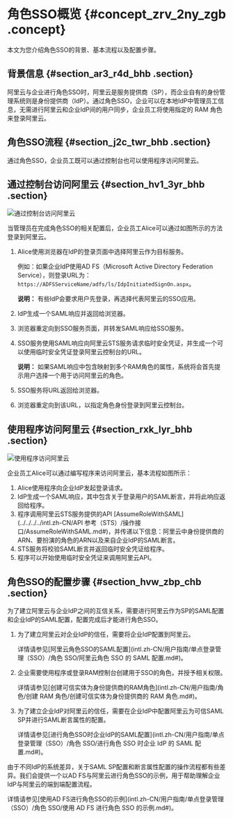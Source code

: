 # 角色SSO概览 {#concept_zrv_2ny_zgb .concept}

本文为您介绍角色SSO的背景、基本流程以及配置步骤。

## 背景信息 {#section_ar3_r4d_bhb .section}

阿里云与企业进行角色SSO时，阿里云是服务提供商（SP），而企业自有的身份管理系统则是身份提供商（IdP）。通过角色SSO，企业可以在本地IdP中管理员工信息，无需进行阿里云和企业IdP间的用户同步，企业员工将使用指定的 RAM 角色来登录阿里云。

## 角色SSO流程 {#section_j2c_twr_bhb .section}

通过角色SSO，企业员工既可以通过控制台也可以使用程序访问阿里云。

## 通过控制台访问阿里云 {#section_hv1_3yr_bhb .section}

![通过控制台访问阿里云](http://static-aliyun-doc.oss-cn-hangzhou.aliyuncs.com/assets/img/135667/156750196340723_zh-CN.png)

当管理员在完成角色SSO的相关配置后，企业员工Alice可以通过如图所示的方法登录到阿里云。

1.  Alice使用浏览器在IdP的登录页面中选择阿里云作为目标服务。

    例如：如果企业IdP使用AD FS（Microsoft Active Directory Federation Service），则登录URL为：`https://ADFSServiceName/adfs/ls/IdpInitiatedSignOn.aspx`。

    **说明：** 有些IdP会要求用户先登录，再选择代表阿里云的SSO应用。

2.  IdP生成一个SAML响应并返回给浏览器。
3.  浏览器重定向到SSO服务页面，并转发SAML响应给SSO服务。
4.  SSO服务使用SAML响应向阿里云STS服务请求临时安全凭证，并生成一个可以使用临时安全凭证登录阿里云控制台的URL。

    **说明：** 如果SAML响应中包含映射到多个RAM角色的属性，系统将会首先提示用户选择一个用于访问阿里云的角色。

5.  SSO服务将URL返回给浏览器。
6.  浏览器重定向到该URL，以指定角色身份登录到阿里云控制台。

## 使用程序访问阿里云 {#section_rxk_lyr_bhb .section}

![使用程序访问阿里云](http://static-aliyun-doc.oss-cn-hangzhou.aliyuncs.com/assets/img/135667/156750196440724_zh-CN.png)

企业员工Alice可以通过编写程序来访问阿里云，基本流程如图所示：

1.  Alice使用程序向企业IdP发起登录请求。
2.  IdP生成一个SAML响应，其中包含关于登录用户的SAML断言，并将此响应返回给程序。
3.  程序调用阿里云STS服务提供的API [AssumeRoleWithSAML](../../../../intl.zh-CN/API 参考（STS）/操作接口/AssumeRoleWithSAML.md#)，并传递以下信息：阿里云中身份提供商的ARN、要扮演的角色的ARN以及来自企业IdP的SAML断言。
4.  STS服务将校验SAML断言并返回临时安全凭证给程序。
5.  程序可以开始使用临时安全凭证来调用阿里云API。

## 角色SSO的配置步骤 {#section_hvw_zbp_chb .section}

为了建立阿里云与企业IdP之间的互信关系，需要进行阿里云作为SP的SAML配置和企业IdP的SAML配置，配置完成后才能进行角色SSO。

1.  为了建立阿里云对企业IdP的信任，需要将企业IdP配置到阿里云。

    详情请参见[阿里云角色SSO的SAML配置](intl.zh-CN/用户指南/单点登录管理（SSO）/角色 SSO/阿里云角色 SSO 的 SAML 配置.md#)。

2.  企业需要使用程序或登录RAM控制台创建用于SSO的角色，并授予相关权限。

    详情请参见[创建可信实体为身份提供商的RAM角色](intl.zh-CN/用户指南/角色/创建 RAM 角色/创建可信实体为身份提供商的 RAM 角色.md#)。

3.  为了建立企业IdP对阿里云的信任，需要在企业IdP中配置阿里云为可信SAML SP并进行SAML断言属性的配置。

    详情请参见[进行角色SSO时企业IdP的SAML配置](intl.zh-CN/用户指南/单点登录管理（SSO）/角色 SSO/进行角色 SSO 时企业 IdP 的 SAML 配置.md#)。


由于不同IdP的系统差异，关于SAML SP配置和断言属性配置的操作流程都有些差异。我们会提供一个以AD FS与阿里云进行角色SSO的示例，用于帮助理解企业IdP与阿里云的端到端配置流程。

详情请参见[使用AD FS进行角色SSO的示例](intl.zh-CN/用户指南/单点登录管理（SSO）/角色 SSO/使用 AD FS 进行角色 SSO 的示例.md#)。

